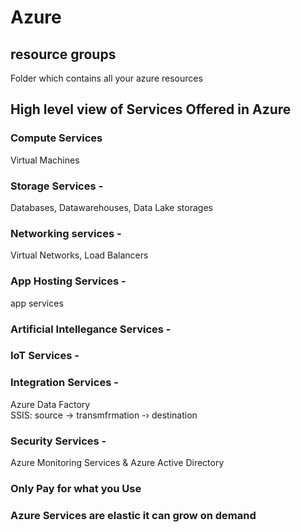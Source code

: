 # Azure  

## resource groups 
Folder which contains all your azure resources   

## High level view of Services Offered in Azure  
### Compute Services  
Virtual Machines  

### Storage Services -   
Databases, Datawarehouses, Data Lake storages  

### Networking services -   
Virtual Networks, Load Balancers   

### App Hosting Services -   
app services   

### Artificial Intellegance Services -  

### IoT Services -  

### Integration Services -  
Azure Data Factory  
SSIS: source -> transmfrmation -› destination   

### Security Services -  
Azure Monitoring Services & Azure Active Directory   

### Only Pay for what you Use  
### Azure Services are elastic it can grow on demand  